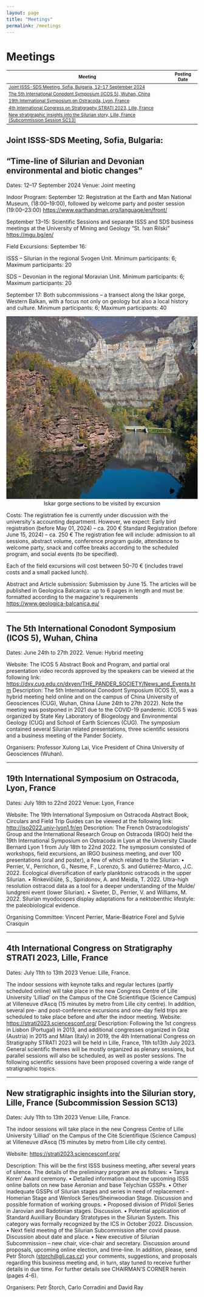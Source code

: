 ```yaml
---
layout: page
title: "Meetings"
permalink: /meetings
---
```

# Meetings

<style>
table { font-size:smaller; }
</style>


Meeting | Posting Date
--- | ---
[Joint ISSS-SDS Meeting, Sofia, Bulgaria, 12–17 September 2024](#5) | 
[The 5th International Conodont Symposium (ICOS 5), Wuhan, China](#4) | 
[19th International Symposium on Ostracoda, Lyon, France](#3) | 
[4th International Congress on Stratigraphy STRATI 2023, Lille, France](#2) | 
[New stratigraphic insights into the Silurian story, Lille, France (Subcommission Session SC13)](#1)  | 

<a id="5"></a>
## Joint ISSS-SDS Meeting, Sofia, Bulgaria:
## “Time-line of Silurian and Devonian environmental and biotic changes”


Dates: 12–17 September 2024
Venue: Joint meeting

Indoor Program:
September 12: Registration at the Earth and Man National Museum, (18:00–19:00), followed by welcome party and poster session (19:00–23:00) https://www.earthandman.org/language/en/front/

September 13–15: Scientific Sessions and separate ISSS and SDS business meetings at the University of Mining and Geology “St. Ivan Rilski” https://mgu.bg/en/

Field Excursions:
September 16:

ISSS – Silurian in the regional Svogen Unit.
Minimum participants: 6; Maximum participants: 20

SDS – Devonian in the regional Moravian Unit.
Minimum participants: 6; Maximum participants: 20

September 17:
Both subcommissions – a transect along the Iskar gorge, Western Balkan, with a focus not only on geology but also a local history and culture.
Minimum participants: 6; Maximum participants: 40

<div align=center> <img src="images/conference Sofia.jpg" width="640" height="480"></div>
<div align=center> Iskar gorge sections to be visited by excursion </div>


Costs:
The registration fee is currently under discussion with the university's accounting department. However, we expect:
Early bird registration (before May 01, 2024) – ca. 200 €
Standard Registration (before June 15, 2024) – ca. 250 €
The registration fee will include: admission to all sessions, abstract volume, conference program guide, attendance to welcome party, snack and coffee breaks according to the scheduled program, and social events (to be specified).

Each of the field excursions will cost between 50–70 € (includes travel costs and a small packed lunch).

Abstract and Article submission:
Submission by June 15. The articles will be published in Geologica Balcanica: up to 6 pages in length and must be formatted according to the magazine's requirements
https://www.geologica-balcanica.eu/


---
<a id="4"></a>
## The 5th International Conodont Symposium (ICOS 5), Wuhan, China

Dates: June 24th to 27th 2022.
Venue: Hybrid meeting

Website: The ICOS 5 Abstract Book and Program, and partial oral presentation video records approved by the speakers can be viewed at the following link:
https://dxy.cug.edu.cn/dxyen/THE_PANDER_SOCIETY/News_and_Events.htm
Description: The 5th International Conodont Symposium (ICOS 5), was a hybrid meeting held online and on the campus of China University of Geosciences (CUG), Wuhan, China (June 24th to 27th 2022). Note the meeting was postponed in 2021 due to the COVID-19 pandemic. ICOS 5 was organized by State Key Laboratory of Biogeology and Environmental Geology (CUG) and School of Earth Sciences (CUG). The symposium contained several Silurian related presentations, three scientific sessions and a business meeting of the Pander Society.

Organisers: Professor Xulong Lai, Vice President of China University of Geosciences (Wuhan).


---
<a id="3"></a>
## 19th International Symposium on Ostracoda, Lyon, France

Dates: July 18th to 22nd 2022
Venue: Lyon, France

Website: The 19th International Symposium on Ostracoda Abstract Book, Circulars and Field Trip Guides can be viewed at the following link: http://iso2022.univ-lyon1.fr/en
Description: The French Ostracodologists’ Group and the International Research Group on Ostracoda (IRGO) held the 19th International Symposium on Ostracoda in Lyon at the University Claude Bernard Lyon 1 from July 18th to 22nd 2022. The symposium consisted of workshops, field excursions, an IRGO business meeting, and over 100 presentations (oral and poster), a few of which related to the Silurian:
• Perrier, V., Perrichon, G., Nesme, F., Lorenzo, S. and Gutiérrez-Marco, J.C. 2022. Ecological diversification of early planktonic ostracods in the upper Silurian.
• Rinkevičiūtė, S., Spiridonov, A. and Meidla, T. 2022. Ultra-high resolution ostracod data as a tool for a deeper understanding of the Mulde/ lundgreni event (lower Silurian).
• Siveter, D., Perrier, V. and Williams, M. 2022. Silurian myodocopes display adaptations for a nektobenthic lifestyle: the paleobiological evidence.

Organising Committee: Vincent Perrier, Marie-Béatrice Forel and Sylvie Crasquin


---
<a id="2"></a>
## 4th International Congress on Stratigraphy STRATI 2023, Lille, France

Dates: July 11th to 13th 2023
Venue: Lille, France. 

The indoor sessions with keynote talks and regular lectures (partly scheduled online) will take place in the new Congress Centre of Lille University ‘Lilliad’ on the Campus of the Cité Scientifique (Science Campus) at Villeneuve d’Ascq (15 minutes by metro from Lille city centre). In addition, several pre- and post-conference excursions and one-day field trips are scheduled to take place before and after the indoor meeting.
Website: https://strati2023.sciencesconf.org/
Description: Following the 1st congress in Lisbon (Portugal) in 2013, and additional congresses organized in Graz (Austria) in 2015 and Milan (Italy) in 2019, the 4th International Congress on Stratigraphy STRATI 2023 will be held in Lille, France, 11th to13th July 2023.
General scientific themes will be mostly organized as plenary sessions, but parallel sessions will also be scheduled, as well as poster sessions. The following scientific sessions have been proposed covering a wide range of stratigraphic topics.

---
<a id="1"></a>

## New stratigraphic insights into the Silurian story, Lille, France (Subcommission Session SC13)

Dates: July 11th to 13th 2023
Venue: Lille, France. 

The indoor sessions will take place in the new Congress Centre of Lille University ‘Lilliad’ on the Campus of the Cité Scientifique (Science Campus) at Villeneuve d’Ascq (15 minutes by metro from Lille city centre).

Website: https://strati2023.sciencesconf.org/

Description: This will be the first ISSS business meeting, after several years of silence. The details of the preliminary program are as follows:
• Tanya Koren‘ Award ceremony.
• Detailed information about the upcoming ISSS online ballots on new base Aeronian and base Telychian GSSPs.
• Other inadequate GSSPs of Silurian stages and series in need of replacement – Homerian Stage and Wenlock Series/Sheinwoodian Stage. Discussion and possible formation of working groups.
• Proposed division of Přídolí Series in Jarovian and Radotinian stages. Discussion.
• Potential application of Standard Auxilliary Boundary Stratotypes in the Silurian System. This category was formally recognized by the ICS in October 2022. Discussion.
• Next field meeting of the Silurian Subcommission after covid pause. Discussion about date and place.
• New executive of Silurian Subcommission – new chair, vice-chair and secretary. Discussion around proposals, upcoming online election, and time-line.
In addition, please, send Petr Štorch (storch@gli.cas.cz) your comments, suggestions, and proposals regarding this business meeting and, in turn, stay tuned to receive further details in due time. For further details see CHAIRMAN’S CORNER herein (pages 4-6).

Organisers: Petr Štorch, Carlo Corradini and David Ray
